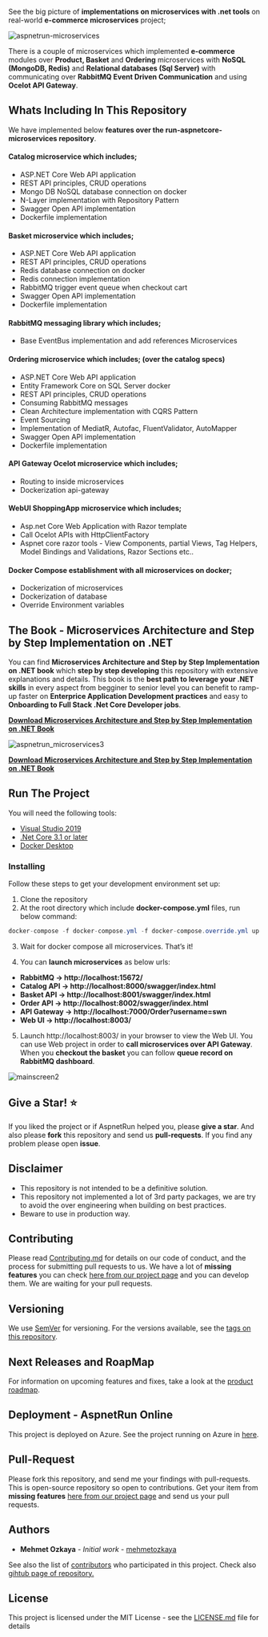 See the big picture of **implementations on microservices with .net tools** on real-world **e-commerce microservices** project;

![aspnetrun-microservices](https://user-images.githubusercontent.com/1147445/79753821-34b93800-831f-11ea-86fc-617654557084.png)

There is a couple of microservices which implemented **e-commerce** modules over **Product, Basket** and **Ordering** microservices with **NoSQL (MongoDB, Redis)** and **Relational databases (Sql Server)** with communicating over **RabbitMQ Event Driven Communication** and using **Ocelot API Gateway**.

## Whats Including In This Repository
We have implemented below **features over the run-aspnetcore-microservices repository**.

#### Catalog microservice which includes; 
* ASP.NET Core Web API application 
* REST API principles, CRUD operations 
* Mongo DB NoSQL database connection on docker
* N-Layer implementation with Repository Pattern
* Swagger Open API implementation
* Dockerfile implementation

#### Basket microservice which includes;
* ASP.NET Core Web API application 
* REST API principles, CRUD operations 
* Redis database connection on docker
* Redis connection implementation
* RabbitMQ trigger event queue when checkout cart
* Swagger Open API implementation
* Dockerfile implementation

#### RabbitMQ messaging library which includes;
* Base EventBus implementation and add references Microservices

#### Ordering microservice which includes; (over the catalog specs)
* ASP.NET Core Web API application 
* Entity Framework Core on SQL Server docker
* REST API principles, CRUD operations 
* Consuming RabbitMQ messages
* Clean Architecture implementation with CQRS Pattern
* Event Sourcing
* Implementation of MediatR, Autofac, FluentValidator, AutoMapper
* Swagger Open API implementation
* Dockerfile implementation

#### API Gateway Ocelot microservice which includes;
* Routing to inside microservices
* Dockerization api-gateway

#### WebUI ShoppingApp microservice which includes;
* Asp.net Core Web Application with Razor template
* Call Ocelot APIs with HttpClientFactory
* Aspnet core razor tools - View Components, partial Views, Tag Helpers, Model Bindings and Validations, Razor Sections etc.. 

#### Docker Compose establishment with all microservices on docker;
* Dockerization of microservices
* Dockerization of database
* Override Environment variables

## The Book - Microservices Architecture and Step by Step Implementation on .NET

You can find **Microservices Architecture and Step by Step Implementation on .NET book** which **step by step developing** this repository with extensive explanations and details. This book is the **best path to leverage your .NET skills** in every aspect from begginer to senior level you can benefit to ramp-up faster on **Enterprice Application Development practices** and easy to **Onboarding to Full Stack .Net Core Developer jobs**. 

**[Download Microservices Architecture and Step by Step Implementation on .NET Book](https://aspnetrun.azurewebsites.net/Microservices)**

![aspnetrun_microservices3](https://user-images.githubusercontent.com/1147445/81383140-31dc8680-9118-11ea-992a-3ad8abc62314.png)

**[Download Microservices Architecture and Step by Step Implementation on .NET Book](https://aspnetrun.azurewebsites.net/Microservices)**

## Run The Project
You will need the following tools:

* [Visual Studio 2019](https://visualstudio.microsoft.com/downloads/)
* [.Net Core 3.1 or later](https://dotnet.microsoft.com/download/dotnet-core/3.1)
* [Docker Desktop](https://www.docker.com/products/docker-desktop)

### Installing
Follow these steps to get your development environment set up:
1. Clone the repository
2. At the root directory which include **docker-compose.yml** files, run below command:
```csharp
docker-compose -f docker-compose.yml -f docker-compose.override.yml up –build
```
3. Wait for docker compose all microservices. That’s it!

4. You can **launch microservices** as below urls:
* **RabbitMQ -> http://localhost:15672/**
* **Catalog API -> http://localhost:8000/swagger/index.html**
* **Basket API -> http://localhost:8001/swagger/index.html**
* **Order API -> http://localhost:8002/swagger/index.html**
* **API Gateway -> http://localhost:7000/Order?username=swn**
* **Web UI -> http://localhost:8003/**

5. Launch http://localhost:8003/ in your browser to view the Web UI. You can use Web project in order to **call microservices over API Gateway**. When you **checkout the basket** you can follow **queue record on RabbitMQ dashboard**.

![mainscreen2](https://user-images.githubusercontent.com/1147445/81381837-08226000-9116-11ea-9489-82645b8dbfc4.png)

## Give a Star! :star:
If you liked the project or if AspnetRun helped you, please **give a star**. And also please **fork** this repository and send us **pull-requests**. If you find any problem please open **issue**.

## Disclaimer

* This repository is not intended to be a definitive solution.
* This repository not implemented a lot of 3rd party packages, we are try to avoid the over engineering when building on best practices.
* Beware to use in production way.

## Contributing

Please read [Contributing.md](https://gist.github.com/PurpleBooth/b24679402957c63ec426) for details on our code of conduct, and the process for submitting pull requests to us.
We have a lot of **missing features** you can check [here from our project page](https://github.com/aspnetrun/run-aspnetcore-realworld/projects/1) and you can develop them. We are waiting for your pull requests.

## Versioning

We use [SemVer](http://semver.org/) for versioning. For the versions available, see the [tags on this repository](https://github.com/aspnetrun/run-core/tags). 

## Next Releases and RoapMap

For information on upcoming features and fixes, take a look at the [product roadmap](https://github.com/aspnetrun/run-core/projects).

## Deployment - AspnetRun Online

This project is deployed on Azure. See the project running on Azure in [here](aspnetrun.com).

## Pull-Request

Please fork this repository, and send me your findings with pull-requests. This is open-source repository so open to contributions.
Get your item from **missing features** [here from our project page](https://github.com/aspnetrun/run-aspnetcore-realworld/projects/1) and send us your pull requests.

## Authors

* **Mehmet Ozkaya** - *Initial work* - [mehmetozkaya](https://github.com/mehmetozkaya)

See also the list of [contributors](https://github.com/aspnetrun/run-core/contributors) who participated in this project. Check also [gihtub page of repository.](https://aspnetrun.github.io/run-aspnetcore-angular-realworld/)

## License

This project is licensed under the MIT License - see the [LICENSE.md](LICENSE.md) file for details




